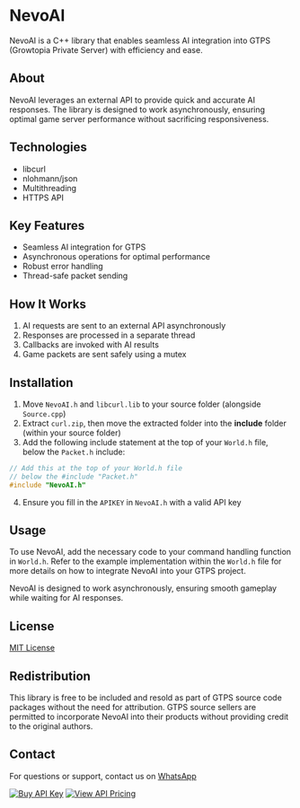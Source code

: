 # NevoAI

NevoAI is a C++ library that enables seamless AI integration into GTPS (Growtopia Private Server) with efficiency and ease.

## About

NevoAI leverages an external API to provide quick and accurate AI responses. The library is designed to work asynchronously, ensuring optimal game server performance without sacrificing responsiveness.

## Technologies

- libcurl
- nlohmann/json
- Multithreading
- HTTPS API

## Key Features

- Seamless AI integration for GTPS
- Asynchronous operations for optimal performance
- Robust error handling
- Thread-safe packet sending

## How It Works

1. AI requests are sent to an external API asynchronously
2. Responses are processed in a separate thread
3. Callbacks are invoked with AI results
4. Game packets are sent safely using a mutex

## Installation

1. Move `NevoAI.h` and `libcurl.lib` to your source folder (alongside `Source.cpp`)
2. Extract `curl.zip`, then move the extracted folder into the **include** folder (within your source folder)
3. Add the following include statement at the top of your `World.h` file, below the `Packet.h` include:
```cpp
// Add this at the top of your World.h file
// below the #include "Packet.h"
#include "NevoAI.h"
```
4. Ensure you fill in the `APIKEY` in `NevoAI.h` with a valid API key

## Usage

To use NevoAI, add the necessary code to your command handling function in `World.h`. Refer to the example implementation within the `World.h` file for more details on how to integrate NevoAI into your GTPS project.

NevoAI is designed to work asynchronously, ensuring smooth gameplay while waiting for AI responses.

## License

[MIT License](https://opensource.org/licenses/MIT)

## Redistribution

This library is free to be included and resold as part of GTPS source code packages without the need for attribution. GTPS source sellers are permitted to incorporate NevoAI into their products without providing credit to the original authors.

## Contact

For questions or support, contact us on [WhatsApp](https://wa.me/6282370784874)

[![Buy API Key](https://img.shields.io/badge/Buy%20API%20Key-WhatsApp-25D366?style=for-the-badge&logo=whatsapp&logoColor=white)](https://wa.me/6282370784874)
[![View API Pricing](https://img.shields.io/badge/View%20API%20Pricing-GitHub-blue?style=for-the-badge&logo=github)](https://github.com/akbarrdev/GTPS-Integrated-AI/blob/main/API_pricelist.md)

